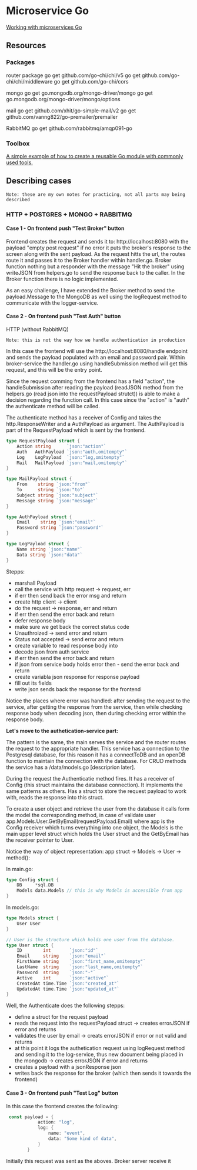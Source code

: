 # Microservice Go

[Working with microservices Go](https://www.udemy.com/course/working-with-microservices-in-go/)

## Resources

### Packages

router package
go get github.com/go-chi/chi/v5
go get github.com/go-chi/chi/middleware
go get github.com/go-chi/cors          

mongo
go get go.mongodb.org/mongo-driver/mongo
go get go.mongodb.org/mongo-driver/mongo/options

mail
go get github.com/xhit/go-simple-mail/v2
go get github.com/vanng822/go-premailer/premailer

RabbitMQ
go get github.com/rabbitmq/amqp091-go

### Toolbox

[A simple example of how to create a reusable Go module with commonly used tools.](https://github.com/tsawler/toolbox)


## Describing cases

    Note: these are my own notes for practicing, not all parts may being described 

### HTTP + POSTGRES + MONGO + RABBITMQ

#### **Case 1 - On frontend push "Test Broker" button**

Frontend creates the request and sends it to: http://localhost:8080 with the payload "empty post request" if no error it puts the broker's response to the screen along with the sent payload. As the request hitts the url, the routes route it and passes it to the Broker handler within handler.go. Broker function nothing but a responder with the message "Hit the broker" using writeJSON from helpers.go to send the response back to the caller. In the Broker function there is no logic implemented. 

As an easy challenge, I have extended the Broker method to send the payload.Message to the MongoDB as well using the logRequest method to communicate with the logger-service.

#### **Case 2 - On frontend push "Test Auth" button**

HTTP (without RabbitMQ)

    Note: this is not the way how we handle authentication in production

In this case the frontend will use the http://localhost:8080/handle endpoint and sends the payload populated with an email and password pair. Within broker-service the handler.go using handleSubmission method will get this request, and this will be the entry point. 

Since the request comming from the frontend has a field "action", the handleSubmission after reading the payload (readJSON method from the helpers.go (read json into the requestPayload strutct)) is able to make a decision regarding the function call. In this case since the "action" is "auth" the authenticate method will be called. 

The authenticate method has a receiver of Config and takes the http.ResponseWriter and a AuthPayload as argument. The AuthPayload is part of the RequestPayload which is sent by the frontend. 

```Go
type RequestPayload struct {
	Action string      `json:"action"`
	Auth   AuthPayload `json:"auth,omitempty"`
	Log    LogPayload  `json:"log,omitempty"`
	Mail   MailPayload `json:"mail,omitempty"`
}

type MailPayload struct {
	From    string `json:"from"`
	To      string `json:"to"`
	Subject string `json:"subject"`
	Message string `json:"message"`
}

type AuthPayload struct {
	Email    string `json:"email"`
	Password string `json:"password"`
}

type LogPayload struct {
	Name string `json:"name"`
	Data string `json:"data"`
}
```

Stepps:
- marshall Payload
- call the service with http request -> request, err
- if err then send back the error msg and return
- create http client -> client
- do the request -> response, err and return
- if err then send the error back and return
- defer response body
- make sure we get back the correct status code
- Unauthroized -> send error and return
- Status not accepted -> send error and return
- create variable to read response body into
- decode json from auth service
- if err then send the error back and return
- if json from service body holds error then - send the error back and return 
- create variabla json response for response payload
- fill out its fields
- write json sends back the response for the frontend

Notice the places where error was handled: after sending the request to the service, after getting the response from the service, then while checking response body when decoding json, then during checking error within the response body. 

**Let's move to the authetication-service part:**

The pattern is the same, the main serves the service and the router routes the request to the appropriate handler. This service has a connection to the Postgresql database, for this reason it has a connectToDB and an openDB function to maintain the connection with the database. For CRUD methods the service has a /data/models.go [descriprion later].

During the request the Authenticatie method fires. It has a receiver of Config (this struct maintains the database connection). It implements the same patterns as others. Has a struct to store the request payload to work with, reads the response into this struct. 

To create a user object and retrieve the user from the database it calls form the model the corresponding method, in case of validate user app.Models.User.GetByEmail(requestPayload.Email) where app is the Config receiver which turns everything into one object, the Models is the main upper level struct which holds the User struct and the GetByEmail has the receiver pointer to User. 

Notice the way of object representation: app struct -> Models -> User -> method():

In main.go:
```Go
type Config struct {
	DB     *sql.DB
	Models data.Models // this is why Models is accessible from app
}
```
In models.go:
```Go
type Models struct {
	User User
}

// User is the structure which holds one user from the database.
type User struct {
	ID        int       `json:"id"`
	Email     string    `json:"email"`
	FirstName string    `json:"first_name,omitempty"`
	LastName  string    `json:"last_name,omitempty"`
	Password  string    `json:"-"`
	Active    int       `json:"active"`
	CreatedAt time.Time `json:"created_at"`
	UpdatedAt time.Time `json:"updated_at"`
}
```

Well, the Authenticate does the following stepps: 
- define a struct for the request payload
- reads the request into the requestPayload struct -> creates errorJSON if error and returns
- validates the user by email -> creats errorJSON if error or not valid and returns
- at this point it logs the authetication request using logRequest method and sending it to the log-service, thus new document being placed in the mongodb -> creates errorJSON if error and returns
- creates a payload with a jsonResponse json
- writes back the response for the broker (which then sends it towards the frontend)

#### **Case 3 - On frontend push "Test Log" button**

In this case the frontend creates the following:

```Go
 const payload = {
            action: "log",
            log: {
                name: "event",
                data: "Some kind of data",
            }
        }
```

Initially this request was sent as the aboves. Broker server receive it


 
